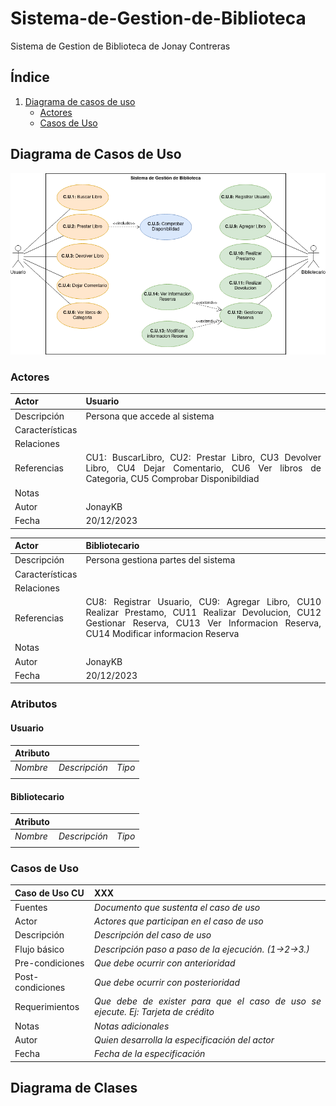 <div align = "justify">

# Sistema-de-Gestion-de-Biblioteca
Sistema de Gestion de Biblioteca de Jonay Contreras 
## Índice
1. [Diagrama de casos de uso](#diagrama-de-casos-de-uso)
    - [Actores](#actores)
    - [Casos de Uso](#casos-de-uso)
## Diagrama de Casos de Uso
<div align = "center">
<img src="DiagramaCasosDeUso/CasosDeUso.drawio.png"/>
</div>

### Actores

|  Actor | Usuario |
|---|---|
| Descripción  | Persona que accede al sistema |
| Características  |  |
| Relaciones |   |
| Referencias | CU1: BuscarLibro, CU2: Prestar Libro, CU3 Devolver Libro, CU4 Dejar Comentario, CU6 Ver libros de Categoria, CU5 Comprobar Disponibildiad |   
|  Notas |   |
| Autor  | JonayKB |
|Fecha | 20/12/2023 |

|  Actor | Bibliotecario |
|---|---|
| Descripción  | Persona gestiona partes del sistema |
| Características  |  |
| Relaciones |   |
| Referencias | CU8: Registrar Usuario, CU9: Agregar Libro, CU10 Realizar Prestamo, CU11 Realizar Devolucion, CU12 Gestionar Reserva, CU13 Ver Informacion Reserva, CU14 Modificar informacion Reserva |   
|  Notas |   |
| Autor  | JonayKB |
|Fecha | 20/12/2023 |

### Atributos

#### Usuario
|  Atributo |||
|---|---|---|
| _Nombre_  | _Descripción_  | _Tipo_ |
| | |
#### Bibliotecario
|  Atributo |||
|---|---|---|
| _Nombre_  | _Descripción_  | _Tipo_ |
| | |

### Casos de Uso

  |  Caso de Uso	CU | XXX  |
  |---|---|
  | Fuentes  | _Documento que sustenta el caso de uso_  |
  | Actor  |  _Actores que participan en el caso de uso_ |
  | Descripción | _Descripción del caso de uso_  |
  | Flujo básico | _Descripción paso a paso de la ejecución. (1->2->3.)_ |
  | Pre-condiciones | _Que debe ocurrir con anterioridad_  |  
  | Post-condiciones  | _Que debe ocurrir con posterioridad_  |  
  |  Requerimientos | _Que debe de exister para que el caso de uso se ejecute. Ej: Tarjeta de crédito_  |
  |  Notas |  _Notas adicionales_ |
  | Autor  | _Quien desarrolla la especificación del actor_ |
  |Fecha | _Fecha de la especificación_ |

## Diagrama de Clases






</div>
